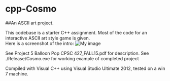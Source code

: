 # cpp-Cosmo
##An ASCII art project.  

This codebase is a starter C++ assignment.  Most of the code for an interactive ASCII art style game is given.  
Here is a screenshot of the intro:
![My image](kperkins411.github.com/cpp-Cosmo/blob/master/intro.png)

See Project 5 Balloon Pop CPSC 427_FALL15.pdf for description.
See ./Release/Cosmo.exe for working example of completed project

Compiled with Visual C++ using Visual Studio Ultimate 2012, tested on a win 7 machine.
